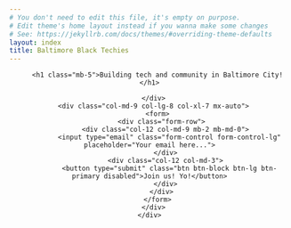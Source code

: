 ```yaml
---
# You don't need to edit this file, it's empty on purpose.
# Edit theme's home layout instead if you wanna make some changes
# See: https://jekyllrb.com/docs/themes/#overriding-theme-defaults
layout: index
title: Baltimore Black Techies
---
```

<!-- Masthead -->
<header class="masthead text-white text-center">
  <div class="overlay"></div>
  <div class="container">
    <div class="row">
      <div class="col-xl-9 mx-auto">

        <h1 class="mb-5">Building tech and community in Baltimore City!</h1>

      </div>
      <div class="col-md-9 col-lg-8 col-xl-7 mx-auto">
        <form>
          <div class="form-row">
            <div class="col-12 col-md-9 mb-2 mb-md-0">
              <input type="email" class="form-control form-control-lg" placeholder="Your email here...">
            </div>
            <div class="col-12 col-md-3">
              <button type="submit" class="btn btn-block btn-lg btn-primary disabled">Join us! Yo!</button>
            </div>
          </div>
        </form>
      </div>
    </div>
  </div>
</header>
